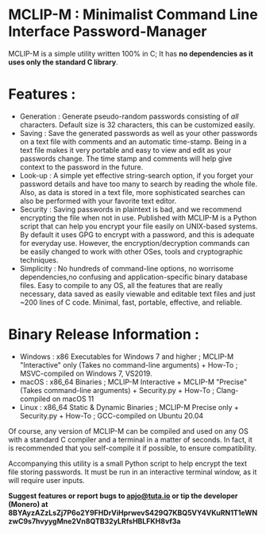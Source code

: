 # MCLIP-M : Minimalist Command Line Interface Password-Manager  

MCLIP-M is a simple utility written 100% in C; It has **no dependencies as it uses only the standard C library**. 

# Features :
- Generation : Generate pseudo-random passwords consisting of *all* characters. Default size is 32 characters, this can be customized easily.
- Saving : Save the generated passwords as well as your other passwords on a text file with comments and an automatic time-stamp. Being in a text file makes it very portable and easy to view and edit as your passwords change. The time stamp and comments will help give context to the password in the future.
- Look-up : A simple yet effective string-search option, if you forget your password details and have too many to search by reading the whole file. Also, as data is stored in a text file, more sophisticated searches can also be performed with your favorite text editor.
- Security : Saving passwords in plaintext is bad, and we recommend encrypting the file when not in use. Published with MCLIP-M is a Python script that can help you encrypt your file easily on UNIX-based systems. By default it uses GPG to encrypt with a password, and this is adequate for everyday use. However, the encryption/decryption commands can be easily changed to work with other OSes, tools and cryptographic techniques.
- Simplicity : No hundreds of command-line options, no worrisome dependencies,no confusing and application-specific binary database files. Easy to compile to any OS, all the features that are really necessary, data saved as easily viewable and editable text files and just ~200 lines of C code. Minimal, fast, portable, effective, and reliable. 

# Binary Release Information :
- Windows : x86 Executables for Windows 7 and higher ; MCLIP-M "Interactive" only (Takes no command-line arguments) + How-To ; MSVC-compiled on Windows 7, VS2019.
- macOS : x86_64 Binaries ; MCLIP-M Interactive + MCLIP-M "Precise" (Takes command-line arguments) + Security.py + How-To ; Clang-compiled on macOS 11
- Linux : x86_64 Static & Dynamic Binaries ; MCLIP-M Precise only + Security.py + How-To ; GCC-compiled on Ubuntu 20.04 

Of course, any version of MCLIP-M can be compiled and used on any OS with a standard C compiler and a terminal in a matter of seconds. In fact, it is recommended that you self-compile it if possible, to ensure compatibility.

Accompanying this utility is a small Python script to help encrypt the text file storing passwords. It must be run in an interactive terminal window, as it will require user inputs.


**Suggest features or report bugs to apjo@tuta.io or tip the developer (Monero) at 8BYAyzAZzLsZj7P6o2Y9FHDrViHprwevS429Q7KBQ5VY4VKuRN1T1eWNzwC9s7hvyygMne2Vn8QTB32yLRfsHBLFKH8vf3a**
